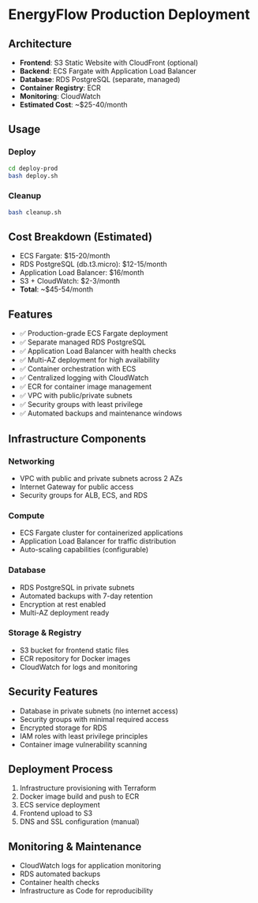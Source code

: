 # EnergyFlow Production Deployment

## Architecture
- **Frontend**: S3 Static Website with CloudFront (optional)
- **Backend**: ECS Fargate with Application Load Balancer
- **Database**: RDS PostgreSQL (separate, managed)
- **Container Registry**: ECR
- **Monitoring**: CloudWatch
- **Estimated Cost**: ~$25-40/month

## Usage

### Deploy
```bash
cd deploy-prod
bash deploy.sh
```

### Cleanup
```bash
bash cleanup.sh
```

## Cost Breakdown (Estimated)
- ECS Fargate: $15-20/month
- RDS PostgreSQL (db.t3.micro): $12-15/month
- Application Load Balancer: $16/month
- S3 + CloudWatch: $2-3/month
- **Total**: ~$45-54/month

## Features
- ✅ Production-grade ECS Fargate deployment
- ✅ Separate managed RDS PostgreSQL
- ✅ Application Load Balancer with health checks
- ✅ Multi-AZ deployment for high availability
- ✅ Container orchestration with ECS
- ✅ Centralized logging with CloudWatch
- ✅ ECR for container image management
- ✅ VPC with public/private subnets
- ✅ Security groups with least privilege
- ✅ Automated backups and maintenance windows

## Infrastructure Components

### Networking
- VPC with public and private subnets across 2 AZs
- Internet Gateway for public access
- Security groups for ALB, ECS, and RDS

### Compute
- ECS Fargate cluster for containerized applications
- Application Load Balancer for traffic distribution
- Auto-scaling capabilities (configurable)

### Database
- RDS PostgreSQL in private subnets
- Automated backups with 7-day retention
- Encryption at rest enabled
- Multi-AZ deployment ready

### Storage & Registry
- S3 bucket for frontend static files
- ECR repository for Docker images
- CloudWatch for logs and monitoring

## Security Features
- Database in private subnets (no internet access)
- Security groups with minimal required access
- Encrypted storage for RDS
- IAM roles with least privilege principles
- Container image vulnerability scanning

## Deployment Process
1. Infrastructure provisioning with Terraform
2. Docker image build and push to ECR
3. ECS service deployment
4. Frontend upload to S3
5. DNS and SSL configuration (manual)

## Monitoring & Maintenance
- CloudWatch logs for application monitoring
- RDS automated backups
- Container health checks
- Infrastructure as Code for reproducibility